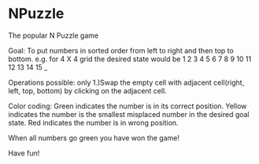 # NPuzzle
The popular N Puzzle game

Goal: To put numbers in sorted order from left to right and then top to bottom.
e.g. for 4 X 4 grid the desired state would be
1   2   3   4 
5   6   7   8 
9   10  11  12
13  14  15  _

Operations possible:
only 1.)Swap the empty cell with adjacent cell(right, left, top, bottom) by clicking on the adjacent cell.


Color coding: Green indicates the number is in its correct position.
              Yellow indicates the number is the smallest misplaced number in the desired goal state.
              Red indicates the number is in wrong position.

When all numbers go green you have won the game!

Have fun!
